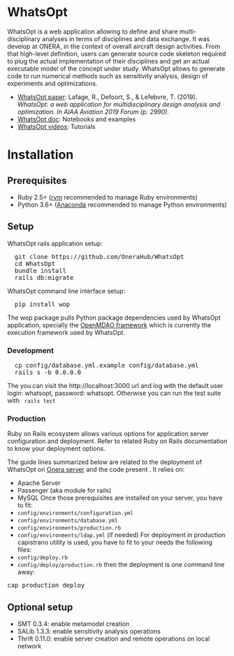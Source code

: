# WhatsOpt
WhatsOpt is a web application allowing to define and share multi-disciplinary analyses in terms of disciplines and data exchange. It was develop at ONERA, in the context of overall aircraft design activities. From that high-level definition, users can generate source code skeleton required to plug the actual implementation of their disciplines and get an actual executable model of the concept under study. WhatsOpt allows to generate code to run numerical methods such as sensitivity analysis, design of experiments and optimizations.

* [WhatsOpt paper](https://www.researchgate.net/publication/333806928_WhatsOpt_a_web_application_for_multidisciplinary_design_analysis_and_optimization): Lafage, R., Defoort, S., & Lefebvre, T. (2019). _WhatsOpt: a web application for multidisciplinary design analysis and optimization. In AIAA Aviation 2019 Forum (p. 2990)._
* [WhatsOpt doc](https://github.com/OneraHub/WhatsOpt-Doc): Notebooks and examples
* [WhatsOpt videos](https://www.youtube.com/playlist?list=PLhWP4LJdKyGcFZyvsNLU4s2_sdmTSGVeo): Tutorials

# Installation

## Prerequisites
* Ruby 2.5+ ([rvm](https://rvm.io/) recommended to manage Ruby environments)
* Python 3.6+ ([Anaconda](https://www.anaconda.com/distribution/) recommended to manage Python environments)

## Setup
WhatsOpt rails application setup:
<pre>
  git clone https://github.com/OneraHub/WhatsOpt
  cd WhatsOpt
  bundle install
  rails db:migrate
</pre>
WhatsOpt command line interface setup:
<pre>
  pip install wop
</pre>
The wop package pulls Python package dependencies used by WhatsOpt application, specially the [OpenMDAO framework](https://openmdao.org) which is currently the execution framework used by WhatsOpt.

### Development
<pre>
  cp config/database.yml.example config/database.yml
  rails s -b 0.0.0.0
</pre>
The you can visit the http://localhost:3000 url and log with the default user login: whatsopt, password: whatsopt.
Otherwise you can run the test suite with
<code>
  rails test
</code>

### Production
Ruby on Rails ecosystem allows various options for application server configuration and deployment. Refer to related Ruby on Rails documentation to know your deployment options.

The guide lines summarized below are related to the deployment of WhatsOpt on [Onera server](https://ether.onera.fr/whatsopt) and the code present . It relies on:
* Apache Server
* Passenger (aka module for rails)
* MySQL
Once those prerequisites are installed on your server, you have to fit:
* <code>config/environments/configuration.yml</code>
* <code>config/environments/database.yml</code>
* <code>config/environments/production.rb</code>
* <code>config/environments/ldap.yml</code> (if needed) 
For deployment in production capistrano utility is used, you have to fit to your needs the following files:
* <code>config/deploy.rb</code>
* <code>config/deploy/production.rb</code>
then the deployment is one command line away:
<pre>
cap production deploy
</pre>

## Optional setup
* SMT 0.3.4: enable metamodel creation
* SALib 1.3.3: enable sensitivity analysis operations
* Thrift 0.11.0: enable server creation and remote operations on local network
